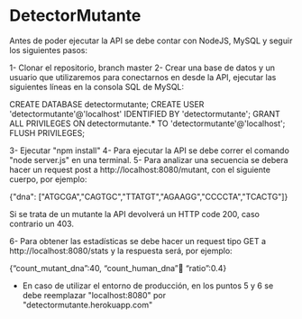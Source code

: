 # DetectorMutante

Antes de poder ejecutar la API se debe contar con NodeJS, MySQL y seguir los siguientes pasos:

1- Clonar el repositorio, branch master
2- Crear una base de datos y un usuario que utilizaremos para conectarnos en desde la API, ejecutar las siguientes líneas en la consola SQL de MySQL:

CREATE DATABASE detectormutante;
CREATE USER 'detectormutante'@'localhost' IDENTIFIED BY 'detectormutante';
GRANT ALL PRIVILEGES ON detectormutante.* TO 'detectormutante'@'localhost';
FLUSH PRIVILEGES;

3- Ejecutar "npm install"
4- Para ejecutar la API se debe correr el comando "node server.js" en una terminal.
5- Para analizar una secuencia se debera hacer un request post a http://localhost:8080/mutant, con el siguiente cuerpo, por ejemplo:

{"dna": ["ATGCGA","CAGTGC","TTATGT","AGAAGG","CCCCTA","TCACTG"]}

Si se trata de un mutante la API devolverá un HTTP code 200, caso contrario un 403.

6- Para obtener las estadísticas se debe hacer un request tipo GET a http://localhost:8080/stats y la respuesta será, por ejemplo:

{“count_mutant_dna”:40, “count_human_dna”:100: “ratio”:0.4}

* En caso de utilizar el entorno de producción, en los puntos 5 y 6 se debe reemplazar "localhost:8080" por "detectormutante.herokuapp.com"